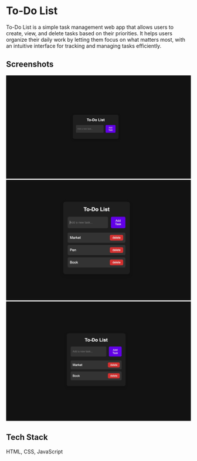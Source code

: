 # To-Do List
To-Do List is a simple task management web app that allows users to create, view, and delete tasks based on their priorities. It helps users organize their daily work by letting them focus on what matters most, with an intuitive interface for tracking and managing tasks efficiently.  

## Screenshots
![image](https://github.com/SunilKumarSharma129/To-Do-List/blob/149f5578615bb4a33f010dd9c07420e632100232/img.jpeg)
![image1](https://github.com/SunilKumarSharma129/To-Do-List/blob/149f5578615bb4a33f010dd9c07420e632100232/img_.jpeg)
![image2](https://github.com/SunilKumarSharma129/To-Do-List/blob/149f5578615bb4a33f010dd9c07420e632100232/img__.jpeg)


## Tech Stack

HTML, CSS, JavaScript
 
